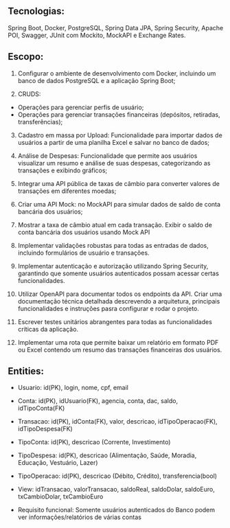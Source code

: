 ## Tecnologias:

Spring Boot, Docker, PostgreSQL, Spring Data JPA, Spring Security, Apache POI, Swagger, JUnit com Mockito, MockAPI e Exchange Rates.

## Escopo:

1) Configurar o ambiente de desenvolvimento com Docker, incluindo um banco de dados PostgreSQL e a aplicação Spring Boot;


2) CRUDS:
- Operações para gerenciar perfis de usuário;
- Operações para gerenciar transações financeiras (depósitos, retiradas, transferências);


3) Cadastro em massa por Upload: Funcionalidade para importar dados de usuários a partir de uma planilha Excel e salvar no banco de dados;


4) Análise de Despesas: Funcionalidade que permite aos usuários visualizar um resumo e análise de suas despesas, categorizando as transações e exibindo gráficos;


5) Integrar uma API pública de taxas de câmbio para converter valores de transações em diferentes moedas;


6) Criar uma API Mock: no MockAPI para simular dados de saldo de conta bancária dos usuários;


7) Mostrar a taxa de câmbio atual em cada transação. Exibir o saldo de conta bancária dos usuários usando Mock API


8) Implementar validações robustas para todas as entradas de dados, incluindo formulários de usuário e transações.


9) Implementar autenticação e autorização utilizando Spring Security, garantindo que somente usuários autenticados possam acessar certas funcionalidades.


10) Utilizar OpenAPI para documentar todos os endpoints da API. Criar uma documentação técnica detalhada descrevendo a arquitetura, principais funcionalidades e instruções pasra configurar e rodar o projeto.


11) Escrever testes unitários abrangentes para todas as funcionalidades críticas da aplicação.


12) Implementar uma rota que permite baixar um relatório em formato PDF ou Excel contendo um resumo das transações financeiras dos usuários.


## Entities: 

* Usuario: id(PK), login, nome, cpf, email


* Conta: id(PK), idUsuario(FK), agencia, conta, dac, saldo, idTipoConta(FK)


* Transacao: id(PK), idConta(FK), valor, descricao, idTipoOperacao(FK), idTipoDespesa(FK)


* TipoConta: id(PK), descricao (Corrente, Investimento)


* TipoDespesa: id(PK), descricao (Alimentação, Saúde, Moradia, Educação, Vestuário, Lazer)


* TipoOperacao: id(PK), descricao (Débito, Crédito), transferencia(bool)


* View: idTransacao, valorTransacao, saldoReal, saldoDolar, saldoEuro, txCambioDolar, txCambioEuro


* Requisito funcional: Somente usuários autenticados do Banco podem ver informações/relatórios de várias contas


